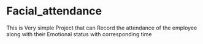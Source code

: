 # Facial_attendance
This is Very simple Project that can Record the attendance of the employee along with their Emotional status with corresponding time 
